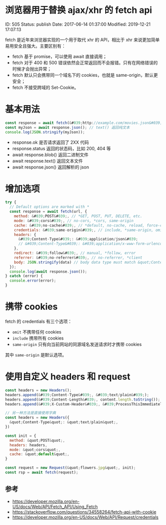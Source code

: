 # 浏览器用于替换 ajax/xhr 的 fetch api


ID: 505
Status: publish
Date: 2017-06-14 01:37:00
Modified: 2019-12-21 17:07:13


fetch 是近年来浏览器实现的一个用于取代 xhr 的 API，相比于 xhr 来说更加简单易用安全且强大。主要区别有：

- fetch 基于 promise，可以使用 await 直接调用；
- fetch 对于 400 和 500 错误依然会正常返回而不会报错。只有在网络错误的时候才会抛出异常；
- fetch 默认只会携带同一个域名下的 cookies，也就是 same-origin，默认更安全；
- fetch 不接受跨域的 Set-Cookie。

# 基本用法

```javascript
const response = await fetch(&#039;http://example.com/movies.json&#039;);
const myJson = await response.json(); // text() 返回纯文本
console.log(JSON.stringify(myJson));
```

- response.ok 是否请求返回了 2XX 代码
- response.status 返回的状态码，比如 200, 404 等
- await response.blob() 返回二进制文件
- await response.text() 返回文本文件
- await response.json() 返回解析的 json

# 增加选项

```javascript
try {
  // Default options are marked with *
  const response = await fetch(url, {
    method: &#039;POST&#039;, // *GET, POST, PUT, DELETE, etc.
    mode: &#039;cors&#039;, // no-cors, *cors, same-origin
    cache: &#039;no-cache&#039;, // *default, no-cache, reload, force-cache, only-if-cached
    credentials: &#039;same-origin&#039;, // include, *same-origin, omit
    headers: {
      &#039;Content-Type&#039;: &#039;application/json&#039;
      // &#039;Content-Type&#039;: &#039;application/x-www-form-urlencoded&#039;,
    },
    redirect: &#039;follow&#039;, // manual, *follow, error
    referrer: &#039;no-referrer&#039;, // no-referrer, *client
    body: JSON.stringify(data) // body data type must match &quot;Content-Type&quot; header
  });
  console.log(await response.json());
} catch (error) {
  console.error(error);
}
```

# 携带 cookies

fetch 的 credentials 有三个选项：

- `omit` 不携带任何 cookies
- `include` 携带所有 cookies
- `same-origin` 只有向当前网站的同源域名发送请求时才携带 cookies

其中 `same-origin` 是默认选项。

# 使用自定义 headers 和 request

```javascript
const headers = new Headers();
headers.append(&#039;Content-Type&#039;, &#039;text/plain&#039;);
headers.append(&#039;Content-Length&#039;, content.length.toString());
headers.append(&#039;X-Custom-Header&#039;, &#039;ProcessThisImmediately&#039;);

// 另一种方法是直接使用字典
const headers = new Headers({
  &quot;Content-Type&quot;: &quot;text/plain&quot;,
})

const init = {
  method: &quot;POST&quot;,
  headers: headers,
  mode: &quot;cors&quot;,
  cache: &quot;default&quot;,
}

const request = new Request(&quot;flowers.jpg&quot;, init);
const rsp = await fetch(request);
```

## 参考

* https://developer.mozilla.org/en-US/docs/Web/API/Fetch_API/Using_Fetch
* https://stackoverflow.com/questions/34558264/fetch-api-with-cookie
* https://developer.mozilla.org/en-US/docs/Web/API/Request/credentials